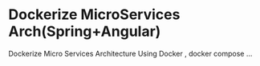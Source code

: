 #  Dockerize MicroServices Arch(Spring+Angular)
  Dockerize Micro Services Architecture Using Docker , docker compose ...
